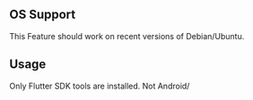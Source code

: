 ## OS Support 
This Feature should work on recent versions of Debian/Ubuntu.

## Usage

Only Flutter SDK tools are installed. Not Android/

<!-- MARKDOWN-AUTO-DOCS:START(CODE:src=./examples/extensions/devcontainer.json) -->
<!-- MARKDOWN-AUTO-DOCS:START -->